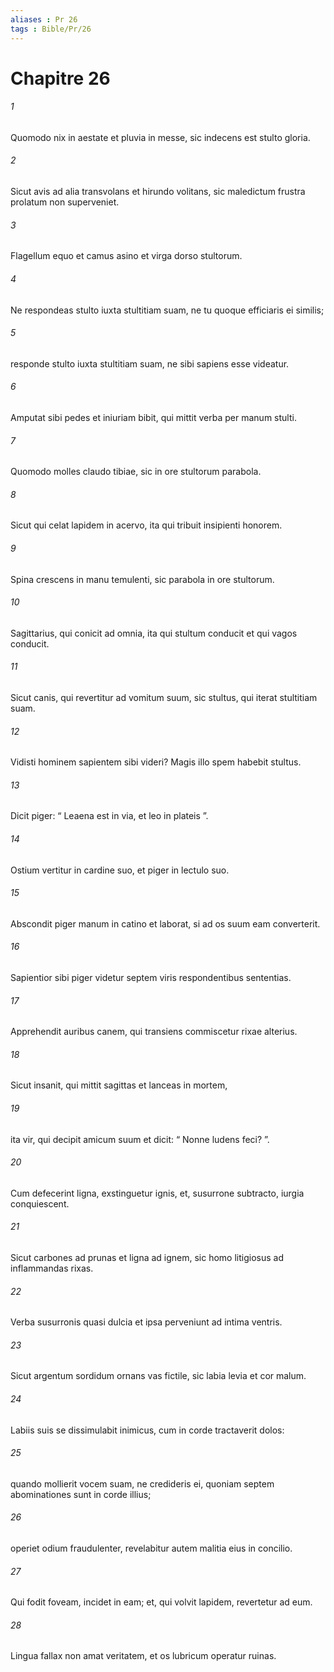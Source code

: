 ```yaml
---
aliases : Pr 26
tags : Bible/Pr/26
---
```


# Chapitre 26

###### 1
Quomodo nix in aestate et pluvia in messe, sic indecens est stulto gloria.
###### 2
Sicut avis ad alia transvolans et hirundo volitans, sic maledictum frustra prolatum non superveniet.
###### 3
Flagellum equo et camus asino et virga dorso stultorum.
###### 4
Ne respondeas stulto iuxta stultitiam suam, ne tu quoque efficiaris ei similis;
###### 5
responde stulto iuxta stultitiam suam, ne sibi sapiens esse videatur.
###### 6
Amputat sibi pedes et iniuriam bibit, qui mittit verba per manum stulti.
###### 7
Quomodo molles claudo tibiae, sic in ore stultorum parabola.
###### 8
Sicut qui celat lapidem in acervo, ita qui tribuit insipienti honorem.
###### 9
Spina crescens in manu temulenti, sic parabola in ore stultorum.
###### 10
Sagittarius, qui conicit ad omnia, ita qui stultum conducit et qui vagos conducit.
###### 11
Sicut canis, qui revertitur ad vomitum suum, sic stultus, qui iterat stultitiam suam.
###### 12
Vidisti hominem sapientem sibi videri? Magis illo spem habebit stultus.
###### 13
Dicit piger: “ Leaena est in via, et leo in plateis ”.
###### 14
Ostium vertitur in cardine suo, et piger in lectulo suo.
###### 15
Abscondit piger manum in catino et laborat, si ad os suum eam converterit.
###### 16
Sapientior sibi piger videtur septem viris respondentibus sententias.
###### 17
Apprehendit auribus canem, qui transiens commiscetur rixae alterius.
###### 18
Sicut insanit, qui mittit sagittas et lanceas in mortem,
###### 19
ita vir, qui decipit amicum suum et dicit: “ Nonne ludens feci? ”.
###### 20
Cum defecerint ligna, exstinguetur ignis, et, susurrone subtracto, iurgia conquiescent.
###### 21
Sicut carbones ad prunas et ligna ad ignem, sic homo litigiosus ad inflammandas rixas.
###### 22
Verba susurronis quasi dulcia et ipsa perveniunt ad intima ventris.
###### 23
Sicut argentum sordidum ornans vas fictile, sic labia levia et cor malum.
###### 24
Labiis suis se dissimulabit inimicus, cum in corde tractaverit dolos:
###### 25
quando mollierit vocem suam, ne credideris ei, quoniam septem abominationes sunt in corde illius;
###### 26
operiet odium fraudulenter, revelabitur autem malitia eius in concilio.
###### 27
Qui fodit foveam, incidet in eam; et, qui volvit lapidem, revertetur ad eum.
###### 28
Lingua fallax non amat veritatem, et os lubricum operatur ruinas.
